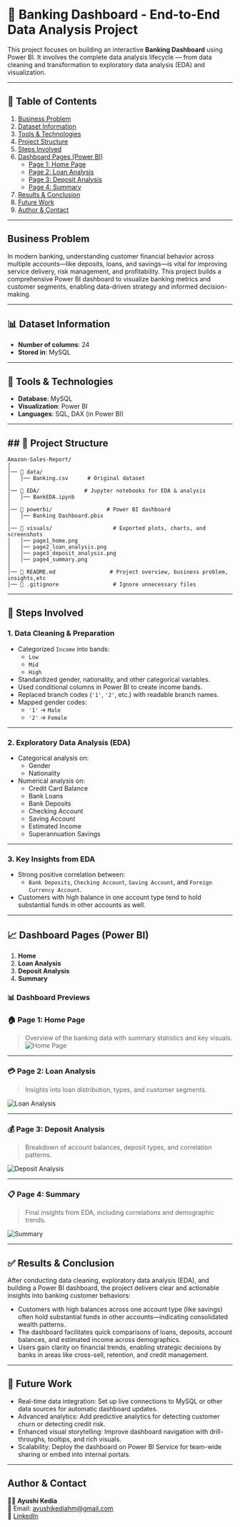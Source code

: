 # 🏦 Banking Dashboard - End-to-End Data Analysis Project

This project focuses on building an interactive **Banking Dashboard** using Power BI. It involves the complete data analysis lifecycle — from data cleaning and transformation to exploratory data analysis (EDA) and visualization.

---

## 📑 Table of Contents  

1. [Business Problem](#business-problem)  
2. [Dataset Information](#dataset-information)  
3. [Tools & Technologies](#tools--technologies)  
4. [Project Structure](#project-structure)  
5. [Steps Involved](#steps-involved)  
6. [Dashboard Pages (Power BI)](#dashboard-pages-power-bi)  
   - [Page 1: Home Page](#page-1-home-page)  
   - [Page 2: Loan Analysis](#page-2-loan-analysis)  
   - [Page 3: Deposit Analysis](#page-3-deposit-analysis)  
   - [Page 4: Summary](#page-4-summary)  
7. [Results & Conclusion](#results--conclusion)  
8. [Future Work](#future-work)  
9. [Author & Contact](#author--contact)  

---

## Business Problem 

In modern banking, understanding customer financial behavior across multiple accounts—like deposits, loans, and savings—is vital for improving service delivery, risk management, and profitability. This project builds a comprehensive Power BI dashboard to visualize banking metrics and customer segments, enabling data-driven strategy and informed decision-making.

---

## 📊 Dataset Information

- **Number of columns**: 24
- **Stored in**: MySQL

---

## 🚀 Tools & Technologies

- **Database**: MySQL
- **Visualization**: Power BI
- **Languages**: SQL, DAX (in Power BI)

---

## ## 📁 Project Structure  

```
Amazon-Sales-Report/
│
│── 📂 data/                         
│   │── Banking.csv      # Original dataset
│
│── 📂 EDA/              # Jupyter notebooks for EDA & analysis
│   │── BankEDA.ipynb
│
│── 📂 powerbi/                 # Power BI dashboard
│   │── Banking Dashboard.pbix
│
│── 📂 visuals/                   # Exported plots, charts, and screenshots
│   │── page1_home.png
│   │── page2_loan_analysis.png
│   │── page3_deposit_analysis.png
│   │── page4_summary.png
│
│── 📄 README.md                 # Project overview, business problem, insights,etc
│── 📄 .gitignore                 # Ignore unnecessary files

```
---

## 🔧 Steps Involved

### 1. Data Cleaning & Preparation

- Categorized `Income` into bands:
  - `Low`
  - `Mid`
  - `High`
- Standardized gender, nationality, and other categorical variables.
- Used conditional columns in Power BI to create income bands.
- Replaced branch codes (`'1'`, `'2'`, etc.) with readable branch names.
- Mapped gender codes:
  - `'1'` → `Male`
  - `'2'` → `Female`

---

### 2. Exploratory Data Analysis (EDA)

- Categorical analysis on:
  - Gender
  - Nationality
- Numerical analysis on:
  - Credit Card Balance
  - Bank Loans
  - Bank Deposits
  - Checking Account
  - Saving Account
  - Estimated Income
  - Superannuation Savings

---

### 3. Key Insights from EDA

- Strong positive correlation between:
  - `Bank Deposits`, `Checking Account`, `Saving Account`, and `Foreign Currency Account`.
- Customers with high balance in one account type tend to hold substantial funds in other accounts as well.

---

## 📈 Dashboard Pages (Power BI)

1. **Home**
2. **Loan Analysis**
3. **Deposit Analysis**
4. **Summary**

### 📊 Dashboard Previews

### 🏠 Page 1: Home Page
> Overview of the banking data with summary statistics and key visuals.  
![Home Page](https://raw.githubusercontent.com/Ayu0209/Banking-Dashboard-Data-Analytics/main/POWER_BI/page1_home.png)

---

### 💳 Page 2: Loan Analysis  
> Insights into loan distribution, types, and customer segments.  

![Loan Analysis](https://raw.githubusercontent.com/Ayu0209/Banking-Dashboard-Data-Analytics/main/POWER_BI/page2_loan_analysis.png)

---

### 💰 Page 3: Deposit Analysis  
> Breakdown of account balances, deposit types, and correlation patterns.  

![Deposit Analysis](https://raw.githubusercontent.com/Ayu0209/Banking-Dashboard-Data-Analytics/main/POWER_BI/page3_deposit_analysis.png)

---

### 📋 Page 4: Summary  
> Final insights from EDA, including correlations and demographic trends.  

![Summary](https://raw.githubusercontent.com/Ayu0209/Banking-Dashboard-Data-Analytics/main/POWER_BI/page4_summary.png)

---

## ✅ Results & Conclusion
After conducting data cleaning, exploratory data analysis (EDA), and building a Power BI dashboard, the project delivers clear and actionable insights into banking customer behaviors:
- Customers with high balances across one account type (like savings) often hold substantial funds in other accounts—indicating consolidated wealth patterns.
- The dashboard facilitates quick comparisons of loans, deposits, account balances, and estimated income across demographics.
- Users gain clarity on financial trends, enabling strategic decisions by banks in areas like cross-sell, retention, and credit management.

---

## 🔮 Future Work  

- Real-time data integration: Set up live connections to MySQL or other data sources for automatic dashboard updates.
- Advanced analytics: Add predictive analytics for detecting customer churn or detecting credit risk.
- Enhanced visual storytelling: Improve dashboard navigation with drill-throughs, tooltips, and rich visuals.
- Scalability: Deploy the dashboard on Power BI Service for team-wide sharing or embed into internal portals.
  
---

## Author & Contact  
👩‍💻 **Ayushi Kedia**    
📧 Email: ayushikediahm@gmail.com    
🔗 [LinkedIn](https://www.linkedin.com/in/ayushi-kedia-81bb7520b/)  
